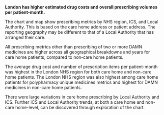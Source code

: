 __London has higher estimated drug costs and overall prescribing volumes per patient-month.__

The chart and map show prescribing metrics by NHS region, ICS, and Local Authority. This is based on the care home address or patient address. The reporting geography may be different to that of a Local Authority that has arranged their care.

All prescribing metrics other than prescribing of two or more DAMN medicines are higher across all geographical breakdowns and years for care home patients, compared to non-care home patients.

The average drug cost and number of prescription items per patient-month was highest in the London NHS region for both care home and non-care home patients. The London NHS region was also highest among care home patients for polypharmacy unique medicines metrics and highest for DAMN medicines in non-care home patients.

There were large variations in care home prescribing by Local Authority and ICS. Further ICS and Local Authority trends, at both a care home and non-care home-level, can be discovered through exploration of the chart.
